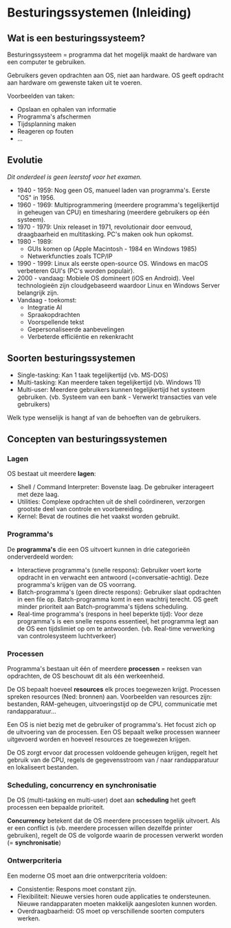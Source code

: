 # Besturingssystemen (Inleiding)
## Wat is een besturingssysteem?

Besturingssysteem = programma dat het mogelijk maakt de hardware van een computer te gebruiken.

Gebruikers geven opdrachten aan OS, niet aan hardware. OS geeft opdracht aan hardware om gewenste taken uit te voeren.

Voorbeelden van taken:
- Opslaan en ophalen van informatie
- Programma's afschermen
- Tijdsplanning maken
- Reageren op fouten
- ...

## Evolutie
*Dit onderdeel is geen leerstof voor het examen.*

- 1940 - 1959: Nog geen OS, manueel laden van programma's. Eerste "OS" in 1956.
- 1960 - 1969: Multiprogrammering (meerdere programma's tegelijkertijd in geheugen van CPU) en timesharing (meerdere gebruikers op één systeem).
- 1970 - 1979: Unix releaset in 1971, revolutionair door eenvoud, draagbaarheid en multitasking. PC's maken ook hun opkomst.
- 1980 - 1989:
    - GUIs komen op (Apple Macintosh - 1984 en Windows 1985)
    - Netwerkfuncties zoals TCP/IP
- 1990 - 1999: Linux als eerste open-source OS. Windows en macOS verbeteren GUI's (PC's worden populair).
- 2000 - vandaag: Mobiele OS domineert (iOS en Android). Veel technologieën zijn cloudgebaseerd waardoor Linux en Windows Server belangrijk zijn.
- Vandaag - toekomst:
    - Integratie AI
    - Spraakopdrachten
    - Voorspellende tekst
    - Gepersonaliseerde aanbevelingen
    - Verbeterde efficiëntie en rekenkracht 

## Soorten besturingssystemen

- Single-tasking: Kan 1 taak tegelijkertijd (vb. MS-DOS)
- Multi-tasking: Kan meerdere taken tegelijkertijd (vb. Windows 11)
- Multi-user: Meerdere gebruikers kunnen tegelijkertijd het systeem gebruiken. (vb. Systeem van een bank - Verwerkt transacties van vele gebruikers)

Welk type wenselijk is hangt af van de behoeften van de gebruikers.

## Concepten van besturingssystemen

### Lagen

OS bestaat uit meerdere **lagen**:
- Shell / Command Interpreter: Bovenste laag. De gebruiker interageert met deze laag.
- Utilities: Complexe opdrachten uit de shell coördineren, verzorgen grootste deel van controle en voorbereiding.
- Kernel: Bevat de routines die het vaakst worden gebruikt.

### Programma's

De **programma's** die een OS uitvoert kunnen in drie categorieën onderverdeeld worden:
- Interactieve programma's (snelle respons): Gebruiker voert korte opdracht in en verwacht een antwoord (=conversatie-achtig). Deze programma's krijgen van de OS voorrang.
- Batch-programma's (geen directe respons): Gebruiker slaat opdrachten in een file op. Batch-programma komt in een wachtrij terecht. OS geeft minder prioriteit aan Batch-programma's tijdens scheduling.
- Real-time programma's (respons in heel beperkte tijd): Voor deze programma's is een snelle respons essentieel, het programma legt aan de OS een tijdslimiet op om te antwoorden. (vb. Real-time verwerking van controlesysteem luchtverkeer)

### Processen

Programma's bestaan uit één of meerdere **processen** = reeksen van opdrachten, de OS beschouwt dit als één werkeenheid.

De OS bepaalt hoeveel **resources** elk proces toegewezen krijgt. Processen spreken resources (Ned: bronnen) aan. Voorbeelden van resources zijn: bestanden, RAM-geheugen, uitvoeringstijd op de CPU, communicatie met randapparatuur...

Een OS is niet bezig met de gebruiker of programma's. Het focust zich op de uitvoering van de processen. Een OS bepaalt welke processen wanneer uitgevoerd worden en hoeveel resources ze toegewezen krijgen.

De OS zorgt ervoor dat processen voldoende geheugen krijgen, regelt het gebruik van de CPU, regels de gegevensstroom van / naar randapparatuur en lokaliseert bestanden.

### Scheduling, concurrency en synchronisatie
De OS (multi-tasking en multi-user) doet aan **scheduling** het geeft processen een bepaalde prioriteit. 

**Concurrency** betekent dat de OS meerdere processen tegelijk uitvoert. Als er een conflict is (vb. meerdere processen willen dezelfde printer gebruiken), regelt de OS de volgorde waarin de processen verwerkt worden (= **synchronisatie**)

### Ontwerpcriteria
Een moderne OS moet aan drie ontwerpcriteria voldoen:
- Consistentie: Respons moet constant zijn.
- Flexibiliteit: Nieuwe versies horen oude applicaties te ondersteunen. Nieuwe randapparaten moeten makkelijk aangesloten kunnen worden.
- Overdraagbaarheid: OS moet op verschillende soorten computers werken.